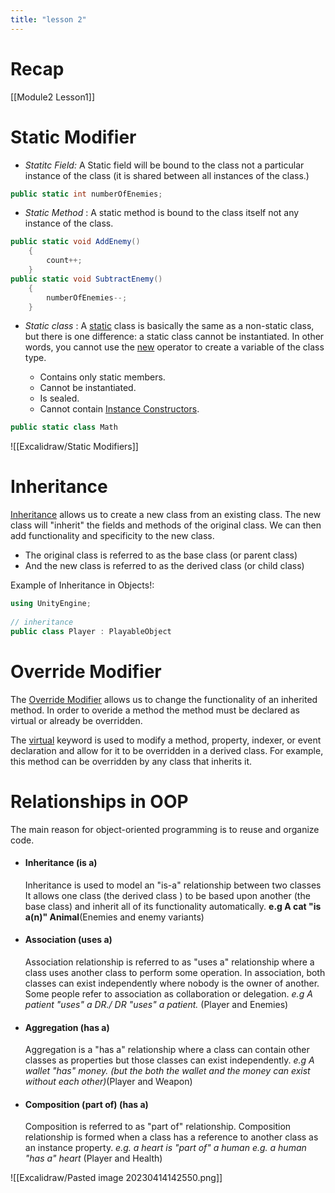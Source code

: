 ```yaml
---
title: "lesson 2"
---
```




# Recap
[[Module2 Lesson1]]
# Static Modifier

- *Statitc Field:*  A Static field will be  bound to the class not a particular instance of the class (it is shared between all instances of the class.)
```c#
public static int numberOfEnemies;
```

- *Static Method* : A static method is bound to the class itself not any instance of the class.
```c#
public static void AddEnemy()
    {
        count++;
    }
public static void SubtractEnemy()
    {
        numberOfEnemies--;
    }
```

- *Static class* : A [static](https://learn.microsoft.com/en-us/dotnet/csharp/language-reference/keywords/static) class is basically the same as a non-static class, but there is one difference: a static class cannot be instantiated. In other words, you cannot use the [new](https://learn.microsoft.com/en-us/dotnet/csharp/language-reference/operators/new-operator) operator to create a variable of the class type.

	-  Contains only static members.
	-   Cannot be instantiated.
	-   Is sealed.
	-   Cannot contain [Instance Constructors](https://learn.microsoft.com/en-us/dotnet/csharp/programming-guide/classes-and-structs/instance-constructors).
	
```c#
public static class Math
```
![[Excalidraw/Static Modifiers]]
# Inheritance
[Inheritance](https://learn.microsoft.com/en-us/dotnet/csharp/fundamentals/object-oriented/inheritance) allows us to create a new class from an existing class. The new class will "inherit" the fields and methods of the original class.  We can then add functionality and specificity to the new class.

- The original class is referred to as the base class (or parent class)
- And the new class is referred to as the derived class (or child class)

Example of Inheritance in Objects!:
```c#
using UnityEngine;  
  
// inheritance 
public class Player : PlayableObject
```
# Override Modifier 

The [Override Modifier](https://learn.microsoft.com/en-us/dotnet/csharp/language-reference/keywords/override) allows us to change the functionality of an inherited method.
In  order to overide a method the method must be declared as virtual or already be overridden.

The [virtual](https://learn.microsoft.com/en-us/dotnet/csharp/language-reference/keywords/virtual) keyword is used to modify a method, property, indexer, or event declaration and allow for it to be overridden in a derived class. For example, this method can be overridden by any class that inherits it.


# Relationships in OOP
The main reason for object-oriented programming is to reuse and organize code.

- #### Inheritance (is a)
	Inheritance is used to model an "is-a" relationship between two classes It allows one class (the derived class ) to be based upon another (the base class) and inherit all of its functionality automatically.
	**e.g A cat "is a(n)" Animal**(Enemies and enemy variants) 
		
 - #### Association (uses a)
	Association relationship is referred to as "uses a" relationship where a class uses another class to perform some operation. In association, both classes can exist independently where nobody is the owner of another. Some people refer to association as collaboration or delegation.
	*e.g A patient "uses" a DR./ DR "uses" a patient.* (Player and Enemies)
	
		
- #### Aggregation (has a)
	Aggregation is a  "has a" relationship where a class can contain other classes as properties  but those classes can exist independently.
	*e.g A wallet "has" money. (but the both the wallet and the money can exist without each other)*(Player and Weapon)
	
 - #### Composition (part of) (has a)
	Composition is referred to as "part of" relationship. Composition relationship is formed when a class has a reference to another class as an instance property. 
	*e.g. a heart is "part of" a human*
	*e.g. a human "has a" heart* (Player and Health)

![[Excalidraw/Pasted image 20230414142550.png]]

